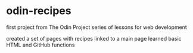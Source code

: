 # odin-recipes
first project from The Odin Project series of lessons for web development

created a set of pages with recipes linked to a main page
learned basic HTML and GitHub functions
